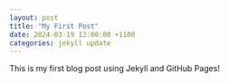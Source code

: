 ```yaml
---
layout: post
title: "My First Post"
date: 2024-03-19 12:00:00 +1100
categories: jekyll update
---
```


This is my first blog post using Jekyll and GitHub Pages!
